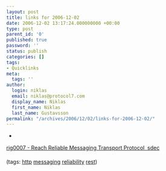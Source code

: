 ```yaml
---
layout: post
title: links for 2006-12-02
date: 2006-12-02 13:17:24.000000000 +00:00
type: post
parent_id: '0'
published: true
password: ''
status: publish
categories: []
tags:
- Quicklinks
meta:
  tags: ''
author:
  login: niklas
  email: niklas@protocol7.com
  display_name: Niklas
  first_name: Niklas
  last_name: Gustavsson
permalink: "/archives/2006/12/02/links-for-2006-12-02/"
---
```

- 
[rig0007 - Reach Reliable Messaging Transport Protocol  sdec](http://sdec.reach.ie/rigs/rig0007/)

(tags: [http](http://del.icio.us/protocol7/http) [messaging](http://del.icio.us/protocol7/messaging) [reliability](http://del.icio.us/protocol7/reliability) [rest](http://del.icio.us/protocol7/rest))
